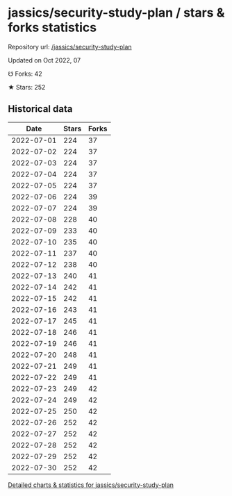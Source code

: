 # jassics/security-study-plan / stars & forks statistics

Repository url: [/jassics/security-study-plan](https://github.com/jassics/security-study-plan)

Updated on Oct 2022, 07

☋ Forks: 42

★ Stars: 252

## Historical data
| Date | Stars | Forks |
|------|-------|-------|
| 2022-07-01 | 224 | 37 | 
| 2022-07-02 | 224 | 37 | 
| 2022-07-03 | 224 | 37 | 
| 2022-07-04 | 224 | 37 | 
| 2022-07-05 | 224 | 37 | 
| 2022-07-06 | 224 | 39 | 
| 2022-07-07 | 224 | 39 | 
| 2022-07-08 | 228 | 40 | 
| 2022-07-09 | 233 | 40 | 
| 2022-07-10 | 235 | 40 | 
| 2022-07-11 | 237 | 40 | 
| 2022-07-12 | 238 | 40 | 
| 2022-07-13 | 240 | 41 | 
| 2022-07-14 | 242 | 41 | 
| 2022-07-15 | 242 | 41 | 
| 2022-07-16 | 243 | 41 | 
| 2022-07-17 | 245 | 41 | 
| 2022-07-18 | 246 | 41 | 
| 2022-07-19 | 246 | 41 | 
| 2022-07-20 | 248 | 41 | 
| 2022-07-21 | 249 | 41 | 
| 2022-07-22 | 249 | 41 | 
| 2022-07-23 | 249 | 42 | 
| 2022-07-24 | 249 | 42 | 
| 2022-07-25 | 250 | 42 | 
| 2022-07-26 | 252 | 42 | 
| 2022-07-27 | 252 | 42 | 
| 2022-07-28 | 252 | 42 | 
| 2022-07-29 | 252 | 42 | 
| 2022-07-30 | 252 | 42 | 


[Detailed charts & statistics for jassics/security-study-plan](https://reviewgithub.com/rep/jassics/security-study-plan)
